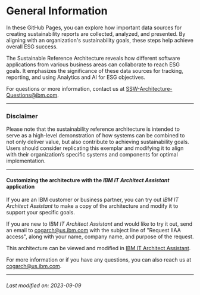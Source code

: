 

# General Information

In these GitHub Pages, you can explore how important data sources for creating sustainability reports are collected, analyzed, and presented. By aligning with an organization's sustainability goals, these steps help achieve overall ESG success.

The Sustainable Reference Architecture reveals how different software applications from various business areas can collaborate to reach ESG goals. It emphasizes the significance of these data sources for tracking, reporting, and using Analytics and AI for ESG objectives.  

For questions or more information, contact us at SSW-Architecture-Questions@ibm.com.  



---

### Disclaimer

Please note that the sustainability reference architecture is intended to serve as a high-level demonstration of how systems can be combined to not only deliver value, but also contribute to achieving sustainability goals. Users should consider replicating this exemplar and modifying it to align with their organization’s specific systems and components for optimal implementation.  



---

#### Customizing the architecture with the *IBM IT Architect Assistant* application

If you are an IBM customer or business partner, you can try out *IBM IT Architect Assistant* to make a copy of the architecture and modify it to support your specific goals.  

If you are new to *IBM IT Architect Assistant* and would like to try it out, send an email to cogarch@us.ibm.com with the subject line of "Request IIAA access", along with your name, company name, and purpose of the request.  

<div style="text-align: left">This architecture can be viewed and modified in 
    <a href="https://it.architect-assistant.ibm.com/architectures/Social/arch_S1d3hhra3">IBM IT Architect Assistant</a>.
</div>

For more information or if you have any questions, you can also reach us at cogarch@us.ibm.com.  


---


###### Last modified on: 2023-09-09
